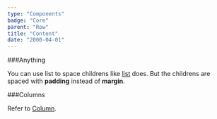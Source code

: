 ```yaml
---
type: "Components"
badge: "Core"
parent: "Row"
title: "Content"
date: "2000-04-01"
---
```


###Anything

You can use list to space childrens like [list](/core/list/content) does. But the childrens are spaced with **padding** instead of **margin**.

<demo>
  <demovanilla src="vanilla/components/row/anything-row">
  </demovanilla>
  <demovanilla src="vanilla/components/row/anything-column">
  </demovanilla>
  <demovanilla src="vanilla/components/row/anything-nested">
  </demovanilla>
</demo>

###Columns

Refer to [Column](/core/column/option).
